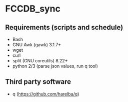 # FCCDB_sync

## Requirements (scripts and schedule)

- Bash
- GNU Awk (gawk) 3.1.7+
- wget
- curl
- split (GNU coreutils) 8.22+
- python 2/3 (parse json values, run q tool)

## Third party software

* q (https://github.com/harelba/q)
